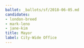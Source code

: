 ```yaml
---
ballot: _ballots/sf/2018-06-05.md
candidates:
- london-breed
- mark-leno
- jane-kim
title: Mayor
label: City-Wide Office
---
```

